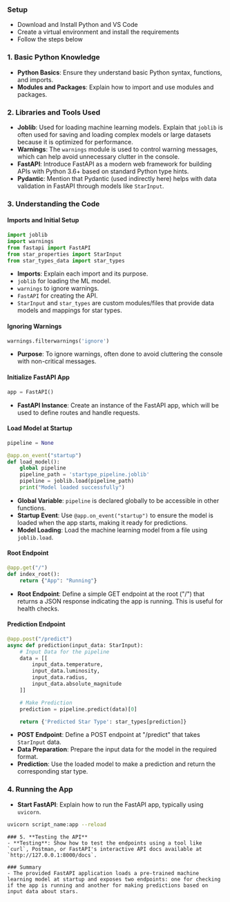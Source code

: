 ### Setup
* Download and Install Python and VS Code
*  Create a virtual environment and install the requirements
*  Follow the steps below

### 1. **Basic Python Knowledge**
- **Python Basics**: Ensure they understand basic Python syntax, functions, and imports.
- **Modules and Packages**: Explain how to import and use modules and packages.

### 2. **Libraries and Tools Used**
- **Joblib**: Used for loading machine learning models. Explain that `joblib` is often used for saving and loading complex models or large datasets because it is optimized for performance.
- **Warnings**: The `warnings` module is used to control warning messages, which can help avoid unnecessary clutter in the console.
- **FastAPI**: Introduce FastAPI as a modern web framework for building APIs with Python 3.6+ based on standard Python type hints.
- **Pydantic**: Mention that Pydantic (used indirectly here) helps with data validation in FastAPI through models like `StarInput`.

### 3. **Understanding the Code**

#### Imports and Initial Setup
```python
import joblib
import warnings
from fastapi import FastAPI
from star_properties import StarInput
from star_types_data import star_types
```
- **Imports**: Explain each import and its purpose.
- `joblib` for loading the ML model.
- `warnings` to ignore warnings.
- `FastAPI` for creating the API.
- `StarInput` and `star_types` are custom modules/files that provide data models and mappings for star types.

#### Ignoring Warnings
```python
warnings.filterwarnings('ignore')
```
- **Purpose**: To ignore warnings, often done to avoid cluttering the console with non-critical messages.

#### Initialize FastAPI App
```python
app = FastAPI()
```
- **FastAPI Instance**: Create an instance of the FastAPI app, which will be used to define routes and handle requests.

#### Load Model at Startup
```python
pipeline = None

@app.on_event("startup")
def load_model():
    global pipeline
    pipeline_path = 'startype_pipeline.joblib'
    pipeline = joblib.load(pipeline_path)
    print("Model loaded successfully")
```
- **Global Variable**: `pipeline` is declared globally to be accessible in other functions.
- **Startup Event**: Use `@app.on_event("startup")` to ensure the model is loaded when the app starts, making it ready for predictions.
- **Model Loading**: Load the machine learning model from a file using `joblib.load`.

#### Root Endpoint
```python
@app.get("/")
def index_root():
    return {"App": "Running"}
```
- **Root Endpoint**: Define a simple GET endpoint at the root ("/") that returns a JSON response indicating the app is running. This is useful for health checks.

#### Prediction Endpoint
```python
@app.post("/predict")
async def prediction(input_data: StarInput):
    # Input Data for the pipeline
    data = [[
        input_data.temperature,
        input_data.luminosity,
        input_data.radius,
        input_data.absolute_magnitude
    ]]

    # Make Prediction
    prediction = pipeline.predict(data)[0]

    return {'Predicted Star Type': star_types[prediction]}
```
- **POST Endpoint**: Define a POST endpoint at "/predict" that takes `StarInput` data.
- **Data Preparation**: Prepare the input data for the model in the required format.
- **Prediction**: Use the loaded model to make a prediction and return the corresponding star type.

### 4. **Running the App**
- **Start FastAPI**: Explain how to run the FastAPI app, typically using `uvicorn`.
```sh
uvicorn script_name:app --reload
```

    ### 5. **Testing the API**
    - **Testing**: Show how to test the endpoints using a tool like `curl`, Postman, or FastAPI's interactive API docs available at `http://127.0.0.1:8000/docs`.

    ### Summary
    - The provided FastAPI application loads a pre-trained machine learning model at startup and exposes two endpoints: one for checking if the app is running and another for making predictions based on input data about stars.
